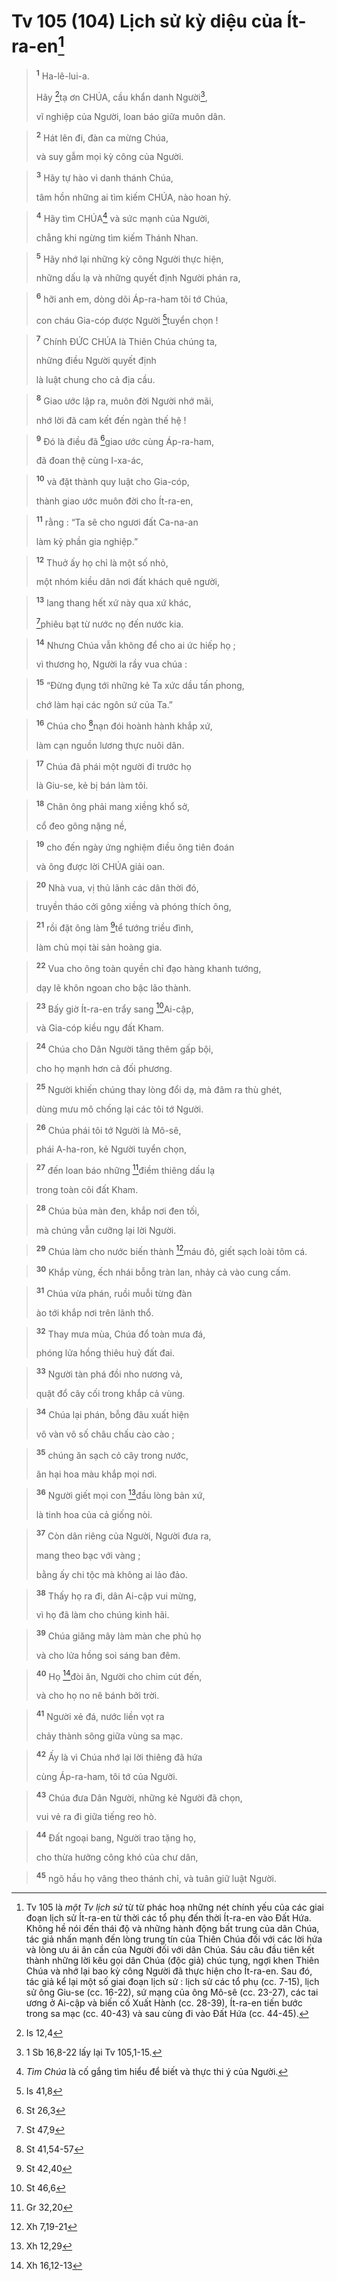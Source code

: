 # Tv 105 (104) Lịch sử kỳ diệu của Ít-ra-en[^1]

> <sup><b>1</b></sup> Ha-lê-lui-a.
> 
> Hãy [^1*]tạ ơn CHÚA, cầu khẩn danh Người[^2],
> 
> vĩ nghiệp của Người, loan báo giữa muôn dân.
>


> <sup><b>2</b></sup> Hát lên đi, đàn ca mừng Chúa,
> 
> và suy gẫm mọi kỳ công của Người.
>


> <sup><b>3</b></sup> Hãy tự hào vì danh thánh Chúa,
> 
> tâm hồn những ai tìm kiếm CHÚA, nào hoan hỷ.
>


> <sup><b>4</b></sup> Hãy tìm CHÚA[^3] và sức mạnh của Người,
> 
> chẳng khi ngừng tìm kiếm Thánh Nhan.
>


> <sup><b>5</b></sup> Hãy nhớ lại những kỳ công Người thực hiện,
> 
> những dấu lạ và những quyết định Người phán ra,
>


> <sup><b>6</b></sup> hỡi anh em, dòng dõi Áp-ra-ham tôi tớ Chúa,
> 
> con cháu Gia-cóp được Người [^2*]tuyển chọn !
>


> <sup><b>7</b></sup> Chính ĐỨC CHÚA là Thiên Chúa chúng ta,
> 
> những điều Người quyết định
> 
> là luật chung cho cả địa cầu.
>


> <sup><b>8</b></sup> Giao ước lập ra, muôn đời Người nhớ mãi,
> 
> nhớ lời đã cam kết đến ngàn thế hệ !
>


> <sup><b>9</b></sup> Đó là điều đã [^3*]giao ước cùng Áp-ra-ham,
> 
> đã đoan thệ cùng I-xa-ác,
>


> <sup><b>10</b></sup> và đặt thành quy luật cho Gia-cóp,
> 
> thành giao ước muôn đời cho Ít-ra-en,
>


> <sup><b>11</b></sup> rằng : “Ta sẽ cho ngươi đất Ca-na-an
> 
> làm kỷ phần gia nghiệp.”
>


> <sup><b>12</b></sup> Thuở ấy họ chỉ là một số nhỏ,
> 
> một nhóm kiều dân nơi đất khách quê người,
>


> <sup><b>13</b></sup> lang thang hết xứ này qua xứ khác,
> 
> [^4*]phiêu bạt từ nước nọ đến nước kia.
>


> <sup><b>14</b></sup> Nhưng Chúa vẫn không để cho ai ức hiếp họ ;
> 
> vì thương họ, Người la rầy vua chúa :
>


> <sup><b>15</b></sup> “Đừng đụng tới những kẻ Ta xức dầu tấn phong,
> 
> chớ làm hại các ngôn sứ của Ta.”
>


> <sup><b>16</b></sup> Chúa cho [^5*]nạn đói hoành hành khắp xứ,
> 
> làm cạn nguồn lương thực nuôi dân.
>


> <sup><b>17</b></sup> Chúa đã phái một người đi trước họ
> 
> là Giu-se, kẻ bị bán làm tôi.
>


> <sup><b>18</b></sup> Chân ông phải mang xiềng khổ sở,
> 
> cổ đeo gông nặng nề,
>


> <sup><b>19</b></sup> cho đến ngày ứng nghiệm điều ông tiên đoán
> 
> và ông được lời CHÚA giải oan.
>


> <sup><b>20</b></sup> Nhà vua, vị thủ lãnh các dân thời đó,
> 
> truyền tháo cởi gông xiềng và phóng thích ông,
>


> <sup><b>21</b></sup> rồi đặt ông làm [^6*]tể tướng triều đình,
> 
> làm chủ mọi tài sản hoàng gia.
>


> <sup><b>22</b></sup> Vua cho ông toàn quyền chỉ đạo hàng khanh tướng,
> 
> dạy lẽ khôn ngoan cho bậc lão thành.
>


> <sup><b>23</b></sup> Bấy giờ Ít-ra-en trẩy sang [^7*]Ai-cập,
> 
> và Gia-cóp kiều ngụ đất Kham.
>


> <sup><b>24</b></sup> Chúa cho Dân Người tăng thêm gấp bội,
> 
> cho họ mạnh hơn cả đối phương.
>


> <sup><b>25</b></sup> Người khiến chúng thay lòng đổi dạ, mà đâm ra thù ghét,
> 
> dùng mưu mô chống lại các tôi tớ Người.
>


> <sup><b>26</b></sup> Chúa phái tôi tớ Người là Mô-sê,
> 
> phái A-ha-ron, kẻ Người tuyển chọn,
>


> <sup><b>27</b></sup> đến loan báo những [^8*]điềm thiêng dấu lạ
> 
> trong toàn cõi đất Kham.
>


> <sup><b>28</b></sup> Chúa bủa màn đen, khắp nơi đen tối,
> 
> mà chúng vẫn cưỡng lại lời Người.
>


> <sup><b>29</b></sup> Chúa làm cho nước biến thành [^9*]máu đỏ, giết sạch loài tôm cá.
>


> <sup><b>30</b></sup> Khắp vùng, ếch nhái bỗng tràn lan, nhảy cả vào cung cấm.
>


> <sup><b>31</b></sup> Chúa vừa phán, ruồi muỗi từng đàn
> 
> ào tới khắp nơi trên lãnh thổ.
>


> <sup><b>32</b></sup> Thay mưa mùa, Chúa đổ toàn mưa đá,
> 
> phóng lửa hồng thiêu huỷ đất đai.
>


> <sup><b>33</b></sup> Người tàn phá đồi nho nương vả,
> 
> quật đổ cây cối trong khắp cả vùng.
>


> <sup><b>34</b></sup> Chúa lại phán, bỗng đâu xuất hiện
> 
> vô vàn vô số châu chấu cào cào ;
>


> <sup><b>35</b></sup> chúng ăn sạch cỏ cây trong nước,
> 
> ăn hại hoa màu khắp mọi nơi.
>


> <sup><b>36</b></sup> Người giết mọi con [^10*]đầu lòng bản xứ,
> 
> là tinh hoa của cả giống nòi.
>


> <sup><b>37</b></sup> Còn dân riêng của Người, Người đưa ra,
> 
> mang theo bạc với vàng ;
> 
> bằng ấy chi tộc mà không ai lảo đảo.
>


> <sup><b>38</b></sup> Thấy họ ra đi, dân Ai-cập vui mừng,
> 
> vì họ đã làm cho chúng kinh hãi.
>


> <sup><b>39</b></sup> Chúa giăng mây làm màn che phủ họ
> 
> và cho lửa hồng soi sáng ban đêm.
>


> <sup><b>40</b></sup> Họ [^11*]đòi ăn, Người cho chim cút đến,
> 
> và cho họ no nê bánh bởi trời.
>


> <sup><b>41</b></sup> Người xẻ đá, nước liền vọt ra
> 
> chảy thành sông giữa vùng sa mạc.
>


> <sup><b>42</b></sup> Ấy là vì Chúa nhớ lại lời thiêng đã hứa
> 
> cùng Áp-ra-ham, tôi tớ của Người.
>


> <sup><b>43</b></sup> Chúa đưa Dân Người, những kẻ Người đã chọn,
> 
> vui vẻ ra đi giữa tiếng reo hò.
>


> <sup><b>44</b></sup> Đất ngoại bang, Người trao tặng họ,
> 
> cho thừa hưởng công khó của chư dân,
>


> <sup><b>45</b></sup> ngõ hầu họ vâng theo thánh chỉ, và tuân giữ luật Người.
>

[^1]: Tv 105 là <i>một Tv lịch sử</i> từ từ phác hoạ những nét chính yếu của các giai đoạn lịch sử Ít-ra-en từ thời các tổ phụ đến thời Ít-ra-en vào Đất Hứa. Không hề nói đến thái độ và những hành động bất trung của dân Chúa, tác giả nhấn mạnh đến lòng trung tín của Thiên Chúa đối với các lời hứa và lòng ưu ái ân cần của Người đối với dân Chúa. Sáu câu đầu tiên kết thành những lời kêu gọi dân Chúa (độc giả) chúc tụng, ngợi khen Thiên Chúa và nhớ lại bao kỳ công Người đã thực hiện cho Ít-ra-en. Sau đó, tác giả kể lại một số giai đoạn lịch sử : lịch sử các tổ phụ (cc. 7-15), lịch sử ông Giu-se (cc. 16-22), sứ mạng của ông Mô-sê (cc. 23-27), các tai ương ở Ai-cập và biến cố Xuất Hành (cc. 28-39), Ít-ra-en tiến bước trong sa mạc (cc. 40-43) và sau cùng đi vào Đất Hứa (cc. 44-45).
[^2]: 1 Sb 16,8-22 lấy lại Tv 105,1-15.
[^3]: <i>Tìm Chúa</i> là cố gắng tìm hiểu để biết và thực thi ý của Người.
[^1*]: Is 12,4
[^2*]: Is 41,8
[^3*]: St 26,3
[^4*]: St 47,9
[^5*]: St 41,54-57
[^6*]: St 42,40
[^7*]: St 46,6
[^8*]: Gr 32,20
[^9*]: Xh 7,19-21
[^10*]: Xh 12,29
[^11*]: Xh 16,12-13
